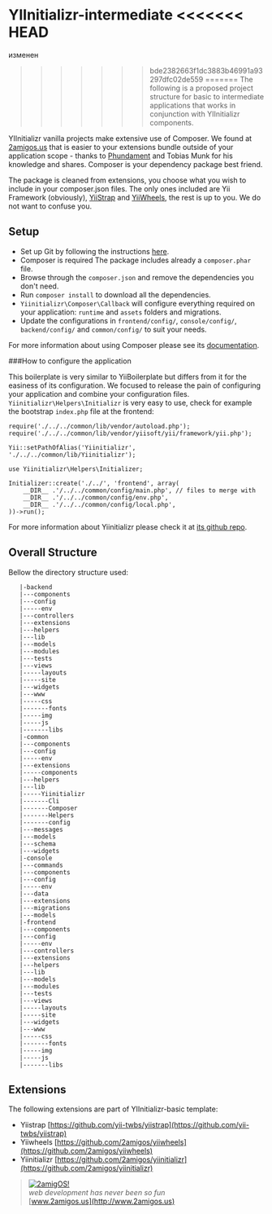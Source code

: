 YIInitializr-intermediate
<<<<<<< HEAD
=======
изменен
>>>>>>> bde2382663f1dc3883b46991a93297dfc02de559
=======
The following is a proposed project structure for basic to intermediate applications that works in conjunction with YIInitializr components. 

YIInitializr vanilla projects make extensive use of Composer. We found at [2amigos.us](http://2amigos.us) that is easier to your extensions bundle outside of your application scope - thanks to [Phundament](http://phundament.com) and Tobias Munk for his knowledge and shares. Composer is your dependency package best friend. 

The package is cleaned from extensions, you choose what you wish to include in your composer.json files. The only ones included are Yii Framework (obviously), [YiiStrap](https://github.com/yii-twbs/yiistrap) and [YiiWheels](https://github.com/2amigos/yiiwheels), the rest is up to you. We do not want to confuse you. 


## Setup

 * Set up Git by following the instructions [here](https://help.github.com/articles/set-up-git).
 * Composer is required The package includes already a `composer.phar` file. 
 * Browse through the `composer.json` and remove the dependencies you don't need.
 * Run `composer install` to download all the dependencies.
 * `Yiinitializr\Composer\Callback` will configure everything required on your application: `runtime` and `assets` folders and migrations.
 * Update the configurations in `frontend/config/`, `console/config/`, `backend/config/` and `common/config/` to suit your needs.

For more information about using Composer please see its [documentation](http://getcomposer.org/doc/).

###How to configure the application

This boilerplate is very similar to YiiBoilerplate but differs from it for the easiness of its configuration. We focused to release the pain of configuring your application and combine your configuration files. `Yiinitializr\Helpers\Initializr` is very easy to use, check for example the bootstrap `index.php` file at the frontend:

```
require('./../../common/lib/vendor/autoload.php');
require('./../../common/lib/vendor/yiisoft/yii/framework/yii.php');

Yii::setPathOfAlias('Yiinitializr', './../../common/lib/Yiinitializr');

use Yiinitializr\Helpers\Initializer;

Initializer::create('./../', 'frontend', array(
	__DIR__ .'/../../common/config/main.php', // files to merge with
	__DIR__ .'/../../common/config/env.php',
	__DIR__ .'/../../common/config/local.php',
))->run();
```

For more information about Yiinitializr please check it at [its github repo](https://github.com/2amigos/yiinitializr).

## Overall Structure

Bellow the directory structure used:

```
   |-backend
   |---components
   |---config
   |-----env
   |---controllers
   |---extensions
   |---helpers
   |---lib
   |---models
   |---modules
   |---tests
   |---views
   |-----layouts
   |-----site
   |---widgets
   |---www
   |-----css
   |-------fonts
   |-----img
   |-----js
   |-------libs
   |-common
   |---components
   |---config
   |-----env
   |---extensions
   |-----components
   |---helpers
   |---lib
   |-----Yiinitializr
   |-------Cli
   |-------Composer
   |-------Helpers
   |-------config
   |---messages
   |---models
   |---schema
   |---widgets
   |-console
   |---commands
   |---components
   |---config
   |-----env
   |---data
   |---extensions
   |---migrations
   |---models
   |-frontend
   |---components
   |---config
   |-----env
   |---controllers
   |---extensions
   |---helpers
   |---lib
   |---models
   |---modules
   |---tests
   |---views
   |-----layouts
   |-----site
   |---widgets
   |---www
   |-----css
   |-------fonts
   |-----img
   |-----js
   |-------libs
```


## Extensions

The following extensions are part of YIInitializr-basic template:

 * Yiistrap [https://github.com/yii-twbs/yiistrap](https://github.com/yii-twbs/yiistrap)
 * Yiiwheels [https://github.com/2amigos/yiiwheels](https://github.com/2amigos/yiiwheels)
 * Yiinitializr [https://github.com/2amigos/yiinitializr](https://github.com/2amigos/yiinitializr)

> [![2amigOS!](http://www.gravatar.com/avatar/55363394d72945ff7ed312556ec041e0.png)](http://www.2amigos.us)    
<i>web development has never been so fun</i>  
[www.2amigos.us](http://www.2amigos.us) 
